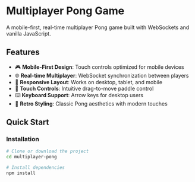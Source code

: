# Multiplayer Pong Game

A mobile-first, real-time multiplayer Pong game built with WebSockets and vanilla JavaScript.

## Features

- 🎮 **Mobile-First Design**: Touch controls optimized for mobile devices
- 🌐 **Real-time Multiplayer**: WebSocket synchronization between players
- 📱 **Responsive Layout**: Works on desktop, tablet, and mobile
- 🎯 **Touch Controls**: Intuitive drag-to-move paddle control
- ⌨️ **Keyboard Support**: Arrow keys for desktop users
- 🎨 **Retro Styling**: Classic Pong aesthetics with modern touches

## Quick Start

### Installation
```bash
# Clone or download the project
cd multiplayer-pong

# Install dependencies
npm install